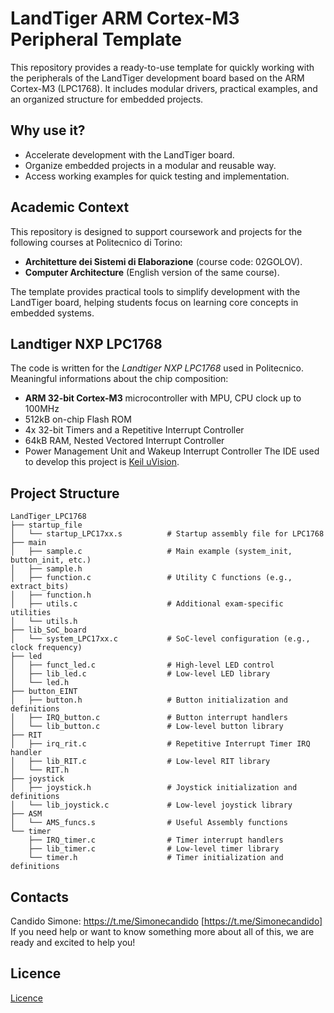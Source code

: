 # LandTiger ARM Cortex-M3 Peripheral Template

This repository provides a ready-to-use template for quickly working with the peripherals of the LandTiger development board based on the ARM Cortex-M3 (LPC1768). It includes modular drivers, practical examples, and an organized structure for embedded projects.

## Why use it?
- Accelerate development with the LandTiger board.  
- Organize embedded projects in a modular and reusable way.  
- Access working examples for quick testing and implementation.  

## Academic Context  
This repository is designed to support coursework and projects for the following courses at Politecnico di Torino:  
- **Architetture dei Sistemi di Elaborazione** (course code: 02GOLOV).  
- **Computer Architecture** (English version of the same course).  

The template provides practical tools to simplify development with the LandTiger board, helping students focus on learning core concepts in embedded systems.  

## Landtiger NXP LPC1768
The code is written for the *Landtiger NXP LPC1768* used in Politecnico. <br/>
Meaningful informations about the chip composition:
- **ARM 32-bit Cortex-M3** microcontroller with MPU, CPU clock up to 100MHz
- 512kB on-chip Flash ROM
- 4x 32-bit Timers and a Repetitive Interrupt Controller 
- 64kB RAM, Nested Vectored Interrupt Controller
- Power Management Unit and Wakeup Interrupt Controller
The IDE used to develop this project is [Keil uVision](https://www2.keil.com/mdk5/uvision/).

## Project Structure


```
LandTiger_LPC1768
├── startup_file
│   └── startup_LPC17xx.s          # Startup assembly file for LPC1768
├── main
│   ├── sample.c                   # Main example (system_init, button_init, etc.)
│   ├── sample.h                   
│   ├── function.c                 # Utility C functions (e.g., extract_bits)
│   ├── function.h                 
│   ├── utils.c                    # Additional exam-specific utilities
│   └── utils.h                    
├── lib_SoC_board
│   └── system_LPC17xx.c           # SoC-level configuration (e.g., clock frequency)
├── led
│   ├── funct_led.c                # High-level LED control
│   ├── lib_led.c                  # Low-level LED library
│   └── led.h                      
├── button_EINT
│   ├── button.h                   # Button initialization and definitions
│   ├── IRQ_button.c               # Button interrupt handlers
│   └── lib_button.c               # Low-level button library
├── RIT
│   ├── irq_rit.c                  # Repetitive Interrupt Timer IRQ handler
│   ├── lib_RIT.c                  # Low-level RIT library
│   └── RIT.h                      
├── joystick
│   ├── joystick.h                 # Joystick initialization and definitions
│   └── lib_joystick.c             # Low-level joystick library
├── ASM
│   └── AMS_funcs.s                # Useful Assembly functions
└── timer
    ├── IRQ_timer.c                # Timer interrupt handlers
    ├── lib_timer.c                # Low-level timer library
    └── timer.h                    # Timer initialization and definitions
```

## Contacts
Candido Simone: https://t.me/Simonecandido [https://t.me/Simonecandido]
If you need help or want to know something more about all of this, we are ready and excited to help you!

## Licence
[Licence](LICENCE)
